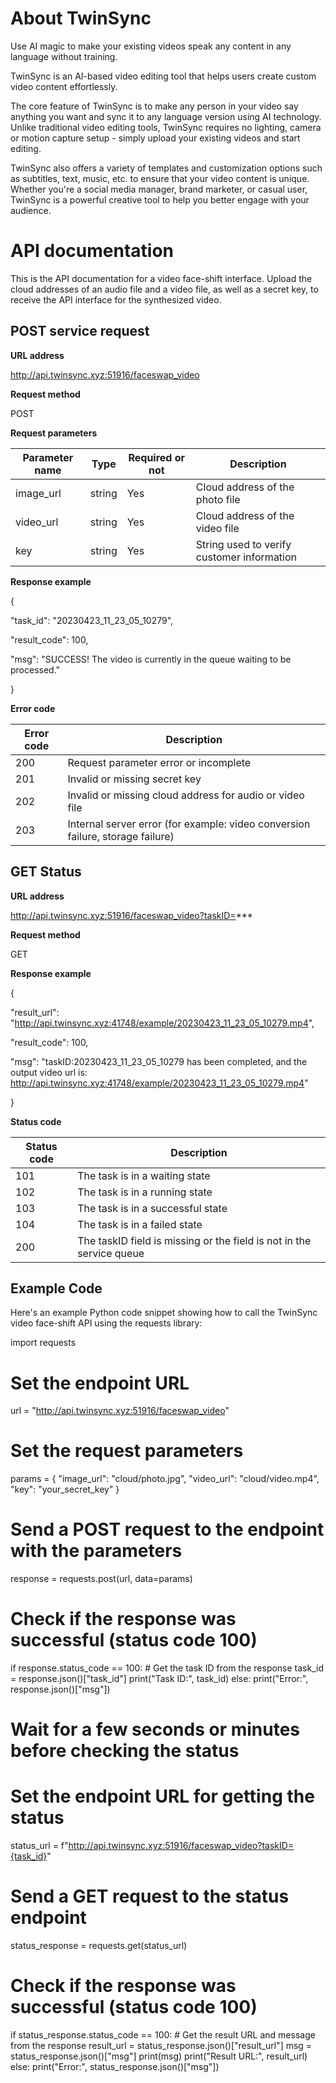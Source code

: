 # **About TwinSync**

Use AI magic to make your existing videos speak any content in any language without training.

TwinSync is an AI-based video editing tool that helps users create custom video content effortlessly.

The core feature of TwinSync is to make any person in your video say anything you want and sync it to any language version using AI technology. Unlike traditional video editing tools, TwinSync requires no lighting, camera or motion capture setup - simply upload your existing videos and start editing.

TwinSync also offers a variety of templates and customization options such as subtitles, text, music, etc. to ensure that your video content is unique. Whether you're a social media manager, brand marketer, or casual user, TwinSync is a powerful creative tool to help you better engage with your audience.

# **API documentation**

This is the API documentation for a video face-shift interface. Upload the cloud addresses of an audio file and a video file, as well as a secret key, to receive the API interface for the synthesized video.

## **POST service request**

**URL address**

http://api.twinsync.xyz:51916/faceswap_video

**Request method**

POST

**Request parameters**

| **Parameter name** | **Type** | **Required or not** | **Description** |
| --- | --- | --- | --- |
| image_url | string | Yes | Cloud address of the photo file |
| video_url | string | Yes | Cloud address of the video file |
| key | string | Yes | String used to verify customer information |

**Response example**

{

"task_id": "20230423_11_23_05_10279",

"result_code": 100,

"msg": "SUCCESS! The video is currently in the queue waiting to be processed."

}

**Error code**

| **Error code** | **Description** |
| --- | --- |
| 200 | Request parameter error or incomplete |
| 201 | Invalid or missing secret key |
| 202 | Invalid or missing cloud address for audio or video file |
| 203 | Internal server error (for example: video conversion failure, storage failure) |

## **GET Status**

**URL address**

http://api.twinsync.xyz:51916/faceswap_video?taskID=***

**Request method**

GET

**Response example**

{

"result_url": "http://api.twinsync.xyz:41748/example/20230423_11_23_05_10279.mp4",

"result_code": 100,

"msg": "taskID:20230423_11_23_05_10279 has been completed, and the output video url is: http://api.twinsync.xyz:41748/example/20230423_11_23_05_10279.mp4"

}

**Status code**

| **Status code** | **Description** |
| --- | --- |
| 101 | The task is in a waiting state |
| 102 | The task is in a running state |
| 103 | The task is in a successful state |
| 104 | The task is in a failed state |
| 200 | The taskID field is missing or the field is not in the service queue |


## **Example Code**
Here's an example Python code snippet showing how to call the TwinSync video face-shift API using the requests library:

import requests

# Set the endpoint URL
url = "http://api.twinsync.xyz:51916/faceswap_video"

# Set the request parameters
params = {
    "image_url": "cloud/photo.jpg",
    "video_url": "cloud/video.mp4",
    "key": "your_secret_key"
}

# Send a POST request to the endpoint with the parameters
response = requests.post(url, data=params)

# Check if the response was successful (status code 100)
if response.status_code == 100:
    # Get the task ID from the response
    task_id = response.json()["task_id"]
    print("Task ID:", task_id)
else:
    print("Error:", response.json()["msg"])

# Wait for a few seconds or minutes before checking the status

# Set the endpoint URL for getting the status
status_url = f"http://api.twinsync.xyz:51916/faceswap_video?taskID={task_id}"

# Send a GET request to the status endpoint
status_response = requests.get(status_url)

# Check if the response was successful (status code 100)
if status_response.status_code == 100:
    # Get the result URL and message from the response
    result_url = status_response.json()["result_url"]
    msg = status_response.json()["msg"]
    print(msg)
    print("Result URL:", result_url)
else:
    print("Error:", status_response.json()["msg"])